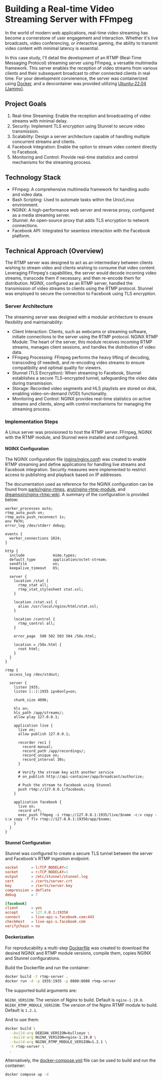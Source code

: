 # Building a Real-time Video Streaming Server with FFmpeg

In the world of modern web applications, real-time video streaming has become a cornerstone of user engagement and interaction. Whether it's live broadcasts, video conferencing, or interactive gaming, the ability to transmit video content with minimal latency is essential.

In this case study, I'll detail the development of an RTMP (Real-Time Messaging Protocol) streaming server using FFmpeg, a versatile multimedia framework. This server enables the reception of video streams from various clients and their subsequent broadcast to other connected clients in real time. For your development convienence, the server was containerized using [Docker](#dockerization), and a devcontainer was provided utilizing [Ubuntu-22.04 (Jammy)](https://github.com/microsoft/vscode-dev-containers/blob/main/containers/ubuntu/README.md).


## Project Goals
1. Real-time Streaming: Enable the reception and broadcasting of video streams with minimal delay.
1. Security: Implement TLS encryption using Stunnel to secure video transmission.
1. Scalability: Design a server architecture capable of handling multiple concurrent streams and clients.
1. Facebook Integration: Enable the option to stream video content directly to Facebook.
1. Monitoring and Control: Provide real-time statistics and control mechanisms for the streaming process.

## Technology Stack
- FFmpeg: A comprehensive multimedia framework for handling audio and video data.
- Bash Scripting: Used to automate tasks within the Unix/Linux environment.
- NGINX: A high-performance web server and reverse proxy, configured as a media streaming server.
- Stunnel: An open-source proxy that adds TLS encryption to network connections.
- Facebook API: Integrated for seamless interaction with the Facebook platform.

## Technical Approach (Overview)
The RTMP server was designed to act as an intermediary between clients wishing to stream video and clients wishing to consume that video content. Leveraging FFmpeg's capabilities, the server would decode incoming video streams, transcode them if necessary, and then re-encode them for distribution. NGINX, configured as an RTMP server, handled the transmission of video streams to clients using the RTMP protocol. Stunnel was employed to secure the connection to Facebook using TLS encryption.

### Server Architecture
The streaming server was designed with a modular architecture to ensure flexibility and maintainability:
- Client Interaction: Clients, such as webcams or streaming software, initiate connections to the server using the RTMP protocol.
NGINX RTMP Module: The heart of the server, this module receives incoming RTMP streams, manages client sessions, and handles the distribution of video data.
- FFmpeg Processing: FFmpeg performs the heavy lifting of decoding, transcoding (if needed), and re-encoding video streams to ensure compatibility and optimal quality for viewers.
- Stunnel (TLS Encryption): When streaming to Facebook, Stunnel establishes a secure TLS-encrypted tunnel, safeguarding the video data during transmission.
- Storage: Recorded video segments and HLS playlists are stored on disk, enabling video-on-demand (VOD) functionality.
- Monitoring and Control: NGINX provides real-time statistics on active streams and clients, along with control mechanisms for managing the streaming process.

### Implementation Steps
A Linux server was provisioned to host the RTMP server.
FFmpeg, NGINX with the RTMP module, and Stunnel were installed and configured.

#### NGINX Configuration
The NGINX configuration file ([nginx/nginx.conf](nginx/nginx.conf)) was created to enable RTMP streaming and define applications for handling live streams and Facebook integration. Security measures were implemented to restrict access to publishing and playback based on IP addresses.

The documentation used as reference for the NGINX configuration can be found from [parki/nginx-rtmps](https://github.com/parki/nginx-rtmps), [arut/nginx-rtmp-module](https://github.com/arut/nginx-rtmp-module), and [dreamsxin/nginx-rtmp-wiki](https://github.com/dreamsxin/nginx-rtmp-wiki). A summary of the configuration is provided below:

```nginx
worker_processes auto;
rtmp_auto_push on;
rtmp_auto_push_reconnect 1s;
env PATH;
error_log /dev/stderr debug;

events {
  worker_connections 1024;
}

http {
  include             mime.types;
  default_type        application/octet-stream;
  sendfile            on;
  keepalive_timeout   65;

  server {
    location /stat {
      rtmp_stat all;
      rtmp_stat_stylesheet stat.xsl;
    }

    location /stat.xsl {
      alias /usr/local/nginx/html/stat.xsl;
    }

    location /control {
      rtmp_control all;
    }

    error_page  500 502 503 504 /50x.html;

    location = /50x.html {
      root html;
    }
  }
}

rtmp {
  access_log /dev/stdout;

  server {
    listen 1935;
    listen [::]:1935 ipv6only=on;

    chunk_size 4096;

    hls on;
    hls_path /app/streams/;
    allow play 127.0.0.1;

    application live {
      live on;
      allow publish 127.0.0.1;

      recorder rec1 {
        record manual;
        record_path /app/recordings/;
        record_unique on;
        record_interval 30s;
      }

      # Verify the stream key with another service
      # on_publish http://api-container/app/broadcast/authorize;

      # Push the stream to Facebook using Stunnel
      push rtmp://127.0.0.1/facebook;
    }

    application facebook {
      live on;
      record off;
      exec_push ffmpeg -i rtmp://127.0.0.1:1935/live/$name -c:v copy -c:a copy -f flv rtmp://127.0.0.1:19350/app/$name;
    }
  }
}

```

#### Stunnel Configuration
Stunnel was configured to create a secure TLS tunnel between the server and Facebook's RTMP ingestion endpoint.

```conf
socket      = l:TCP_NODELAY=1
socket      = r:TCP_NODELAY=1
output      = /etc/stunnel/stunnel.log
cert        = /certs/server.crt
key         = /certs/server.key
compression = deflate
debug       = 7

[facebook]
client      = yes
accept      = 127.0.0.1:19350
connect     = live-api-s.facebook.com:443
checkHost   = live-api-s.facebook.com
verifyChain = no
```

#### Dockerization
For reproducability a multi-step [Dockerfile](Dockerfile) was created to download the desired NGINX and RTMP module versions, compile them, copies NGINX and Stunnel configurations.

Build the Dockerfile and run the container:

```bash
docker build -t rtmp-server .
docker run -d -p 1935:1935 -p 8080:8080 rtmp-server
```

The supported build arguments are:

`NGINX_VERSION`: The version of Nginx to build. Default is `nginx-1.19.0`.
`NGINX_RTMP_MODULE_VERSION`: The version of the Nginx RTMP module to build. Default is `1.2.1`.

And to use them:

```bash
docker build \
  --build-arg DEBIAN_VERSION=bullseye \
  --build-arg NGINX_VERSION=nginx-1.19.0 \
  --build-arg NGINX_RTMP_MODULE_VERSION=1.2.1 \
  -t rtmp-server \
  .
```

Alternatively, the [docker-compose.yml](docker-compose.yml) file can be used to build and run the container:

```bash
docker compose up -d
```

